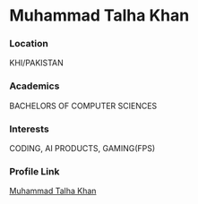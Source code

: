 # Muhammad Talha Khan

### Location

KHI/PAKISTAN

### Academics

BACHELORS OF COMPUTER SCIENCES

### Interests

CODING, AI PRODUCTS, GAMING(FPS)


### Profile Link

[Muhammad Talha Khan](https://github.com/muhtalhakhan)
